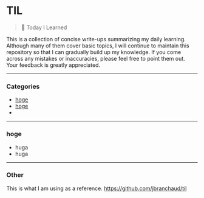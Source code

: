 # TIL

> 📝 Today I Learned

This is a collection of concise write-ups summarizing my daily learning. Although many of them cover basic topics, I will continue to maintain this repository so that I can gradually build up my knowledge. If you come across any mistakes or inaccuracies, please feel free to point them out. Your feedback is greatly appreciated.

---

### Categories

* [hoge](#hoge)
* [hoge](#)
*

---

### hoge

* huga
* huga

---

### Other

This is what I am using as a reference.
https://github.com/jbranchaud/til
